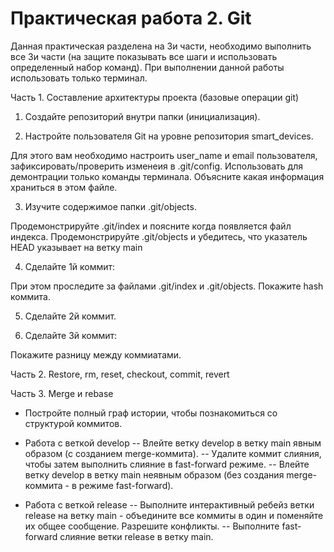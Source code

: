 # Практическая работа 2. Git

Данная практическая разделена на 3и части, необходимо выполнить все 3и части (на защите показывать все шаги и использовать определенный набор команд). 
При выполнении данной работы использовать только терминал. 

Часть 1. Составление архитектуры проекта (базовые операции git)

1. Создайте репозиторий внутри папки (инициализация). 

2. Настройте пользователя Git на уровне репозитория smart_devices.

  Для этого вам необходимо настроить user_name и email пользователя, зафиксировать/проверить изменеия в .git/config.
  Использовать для демонтрации только команды терминала.
  Объясните какая информация храниться в этом файле.

3. Изучите содержимое папки .git/objects.
 
  Продемонстрируйте .git/index и поясните когда появляется файл индекса. Продемонстрируйте .git/objects и убедитесь, что указатель HEAD указывает на ветку main

4. Сделайте 1й коммит:

  При этом проследите за файлами .git/index и .git/objects. Покажите hash коммита. 

5. Сделайте 2й коммит.


6. Сделайте 3й коммит:

  Покажите разницу между коммиатами. 


Часть 2. Restore, rm, reset, checkout, commit, revert




Часть 3. Merge и rebase

- Постройте полный граф истории, чтобы познакомиться со структурой коммитов.
- Работа с веткой develop
  -- Влейте ветку develop в ветку main явным образом (с созданием merge-коммита).
  -- Удалите коммит слияния, чтобы затем выполнить слияние в fast-forward режиме.
  -- Влейте ветку develop в ветку main неявным образом (без создания merge-коммита - в режиме fast-forward).

- Работа с веткой release
  -- Выполните интерактивный ребейз ветки release на ветку main - объедините все коммиты в один и поменяйте их общее сообщение. 
Разрешите конфликты.
  -- Выполните fast-forward слияние ветки release в ветку main.
